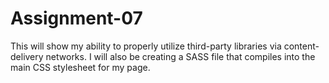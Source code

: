 # Assignment-07
This will show my ability to properly utilize third-party libraries via content-delivery networks. I will also be creating a SASS file that compiles into the main CSS stylesheet for my page.
